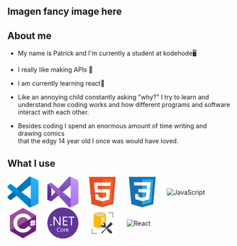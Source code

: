 ## Imagen fancy image here

## About me 
- My name is Patrick and I'm currently a student at kodehode🖥️
  
-  I really like making APIs 🧩

-  I am currently learning react🌱
  
- Like an annoying child constantly asking "why?" I try to learn and<br/>
  understand how coding works and how different programs and software interact with each other.
  
- Besides coding I spend an enormous amount of time writing and drawing comics<br/>
that the edgy 14 year old I once was would have loved. 

## What I use 
<picture> 
  <img src="https://github.com/devicons/devicon/blob/master/icons/vscode/vscode-original.svg" width="70" height="70" title="vscode" align="center"> 
   &nbsp; &nbsp;
</picture> 
<picture> 
  <img src="https://github.com/devicons/devicon/blob/master/icons/visualstudio/visualstudio-original.svg" width="70" height="70" title="visualStudio" align="center"> 
   &nbsp; &nbsp;
</picture> 
<picture> 
  <img src="https://github.com/devicons/devicon/blob/master/icons/html5/html5-original.svg" title="HTML" width="70" height="70" align="center">
   &nbsp; &nbsp;
</picture> 
<picture> 
  <img src="https://github.com/devicons/devicon/blob/master/icons/css3/css3-original.svg" title="CSS" width="70" height="70" align="center"> 
   &nbsp; &nbsp;
</picture>
<picture> 
  <img src="https://cdn.jsdelivr.net/gh/devicons/devicon@latest/icons/javascript/javascript-original.svg" width="80px" alt="JavaScript" width="70" height="70" title="Javascript" align="center"> 
   &nbsp; &nbsp;
</picture> 
<picture> 
  <img src="https://github.com/devicons/devicon/blob/master/icons/csharp/csharp-original.svg" title="Csharp" width="70" height="70" align="center"> 
   &nbsp; &nbsp;
</picture>
<picture> 
  <img src="https://github.com/devicons/devicon/blob/master/icons/dotnetcore/dotnetcore-original.svg" width="70" height="70" title="dotNetCore" align="center"> 
   &nbsp; &nbsp;
</picture> 
<picture> 
  <img src="/images/sql.png" width="70" height="70" title="SQLServerManagmentStudio" align="center"> 
   &nbsp; &nbsp;
</picture> 
<picture> 
 <img src="https://cdn.jsdelivr.net/gh/devicons/devicon@latest/icons/react/react-original-wordmark.svg" width="70px" height="70" title="React" alt="React" align="center" />
   &nbsp; &nbsp;
</picture> 






<!--
**LHT082024/LHT082024** is a ✨ _special_ ✨ repository because its `README.md` (this file) appears on your GitHub profile.

Here are some ideas to get you started:

- 🔭 I’m currently working on ...
- 🌱 I’m currently learning ...
- 👯 I’m looking to collaborate on ...
- 🤔 I’m looking for help with ...
- 💬 Ask me about ...
- 📫 How to reach me: ...
- 😄 Pronouns: ...
- ⚡ Fun fact: ...
-->
